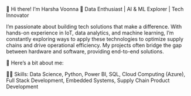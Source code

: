 👋 Hi there! I’m Harsha Voonna
🔹 Data Enthusiast | AI & ML Explorer | Tech Innovator

I’m passionate about building tech solutions that make a difference. With hands-on experience in IoT, data analytics, and machine learning, I’m constantly exploring ways to apply these technologies to optimize supply chains and drive operational efficiency. My projects often bridge the gap between hardware and software, providing end-to-end solutions.

🌟 Here’s a bit about me:

👨‍💻 Skills: Data Science, Python, Power BI, SQL, Cloud Computing (Azure), Full Stack Development, Embedded Systems, Supply Chain Product Development
